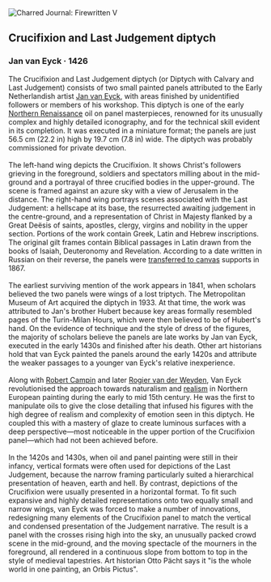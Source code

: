 <div class="artwork-of-the-day">
  <div class="container">
    <div class="img-wrapper">
      <img
        src="https://uploads4.wikiart.org/images/jan-van-eyck/the-last-judgment-detail-1426.jpg!Large.jpg"
        alt="Charred Journal: Firewritten V" />
    </div>
    <div class="artwork-detail">
      <div class="artwork-origin"> 
        <h2 class="artwork-name">Crucifixion and Last Judgement diptych</h2>
        <h3 class="artist">
          Jan van Eyck
                    ·  1426
        </h3>
      </div>
      <p class="description">
        <span class="artwork-description-text ng-binding" ng-bind-html="viewModel.ArtworkOfTheDay.Description | unsafe">The Crucifixion and Last Judgement diptych (or Diptych with Calvary and Last Judgement) consists of two small painted panels attributed to the Early Netherlandish artist <a target="_blank" href="/en/jan-van-eyck">Jan van Eyck</a>, with areas finished by unidentified followers or members of his workshop. This diptych is one of the early <a target="_blank" href="/en/paintings-by-style/northern-renaissance">Northern Renaissance</a> oil on panel masterpieces, renowned for its unusually complex and highly detailed iconography, and for the technical skill evident in its completion. It was executed in a miniature format; the panels are just 56.5&nbsp;cm (22.2&nbsp;in) high by 19.7&nbsp;cm (7.8&nbsp;in) wide. The diptych was probably commissioned for private devotion.
<br>
<br>The left-hand wing depicts the Crucifixion. It shows Christ's followers grieving in the foreground, soldiers and spectators milling about in the mid-ground and a portrayal of three crucified bodies in the upper-ground. The scene is framed against an azure sky with a view of Jerusalem in the distance. The right-hand wing portrays scenes associated with the Last Judgement: a hellscape at its base, the resurrected awaiting judgement in the centre-ground, and a representation of Christ in Majesty flanked by a Great Deësis of saints, apostles, clergy, virgins and nobility in the upper section. Portions of the work contain Greek, Latin and Hebrew inscriptions. The original gilt frames contain Biblical passages in Latin drawn from the books of Isaiah, Deuteronomy and Revelation. According to a date written in Russian on their reverse, the panels were <a target="_blank" href="/en/paintings-by-media/transferred-to-linen">transferred to canvas</a> supports in 1867.
<br>
<br>The earliest surviving mention of the work appears in 1841, when scholars believed the two panels were wings of a lost triptych. The Metropolitan Museum of Art acquired the diptych in 1933. At that time, the work was attributed to Jan's brother Hubert because key areas formally resembled pages of the Turin-Milan Hours, which were then believed to be of Hubert's hand. On the evidence of technique and the style of dress of the figures, the majority of scholars believe the panels are late works by Jan van Eyck, executed in the early 1430s and finished after his death. Other art historians hold that van Eyck painted the panels around the early 1420s and attribute the weaker passages to a younger van Eyck's relative inexperience.
<br>
<br>Along with <a target="_blank" href="/en/robert-campin">Robert Campin</a> and later <a target="_blank" href="/en/rogier-van-der-weyden">Rogier van der Weyden</a>, Van Eyck revolutionised the approach towards naturalism and <a target="_blank" href="/en/artists-by-art-movement/naturalism">realism</a> in Northern European painting during the early to mid 15th century. He was the first to manipulate oils to give the close detailing that infused his figures with the high degree of realism and complexity of emotion seen in this diptych. He coupled this with a mastery of glaze to create luminous surfaces with a deep perspective—most noticeable in the upper portion of the Crucifixion panel—which had not been achieved before.
<br>
<br>In the 1420s and 1430s, when oil and panel painting were still in their infancy, vertical formats were often used for depictions of the Last Judgement, because the narrow framing particularly suited a hierarchical presentation of heaven, earth and hell. By contrast, depictions of the Crucifixion were usually presented in a horizontal format. To fit such expansive and highly detailed representations onto two equally small and narrow wings, van Eyck was forced to make a number of innovations, redesigning many elements of the Crucifixion panel to match the vertical and condensed presentation of the Judgement narrative. The result is a panel with the crosses rising high into the sky, an unusually packed crowd scene in the mid-ground, and the moving spectacle of the mourners in the foreground, all rendered in a continuous slope from bottom to top in the style of medieval tapestries. Art historian Otto Pächt says it "is the whole world in one painting, an Orbis Pictus".</span>
                        <div class="text-shadow-container" ng-show="showShadow" style=""></div>
      </p>
    </div>
  </div>

</div>
